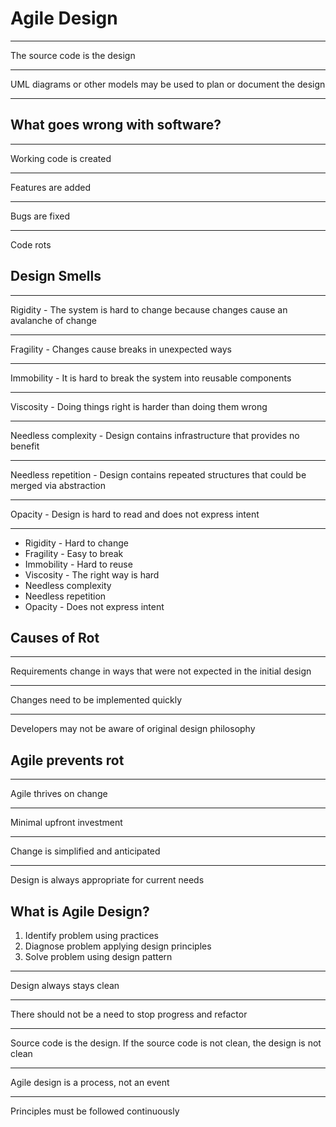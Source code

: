 Agile Design
============

---

The source code is the design

---

UML diagrams or other models may be used to plan or document the design

---

What goes wrong with software?
------------------------------

---

Working code is created

---

Features are added

---

Bugs are fixed

---

Code rots

Design Smells
-------------

---

Rigidity - The system is hard to change because changes cause an avalanche of change

---

Fragility - Changes cause breaks in unexpected ways

---

Immobility - It is hard to break the system into reusable components

---

Viscosity - Doing things right is harder than doing them wrong

---

Needless complexity - Design contains infrastructure that provides no benefit

---

Needless repetition - Design contains repeated structures that could be merged via abstraction

---

Opacity - Design is hard to read and does not express intent

---

- Rigidity - Hard to change
- Fragility - Easy to break
- Immobility - Hard to reuse
- Viscosity - The right way is hard
- Needless complexity
- Needless repetition
- Opacity - Does not express intent

Causes of Rot
-------------

---

Requirements change in ways that were not expected in the initial design

---

Changes need to be implemented quickly

---

Developers may not be aware of original design philosophy

Agile prevents rot
------------------

---

Agile thrives on change

---

Minimal upfront investment

---

Change is simplified and anticipated

---

Design is always appropriate for current needs

What is Agile Design?
---------------------

1. Identify problem using practices
2. Diagnose problem applying design principles
3. Solve problem using design pattern

---

Design always stays clean

---

There should not be a need to stop progress and refactor

---

Source code is the design. If the source code is not clean, the design is not clean

---

Agile design is a process, not an event

---

Principles must be followed continuously
